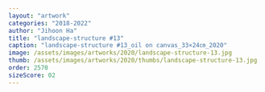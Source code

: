 ```yaml
---
layout: "artwork"
categories: "2018-2022"
author: "Jihoon Ha"
title: "landscape-structure #13"
caption: "landscape-structure #13_oil on canvas_33×24㎝_2020"
image: /assets/images/artworks/2020/landscape-structure-13.jpg
thumb: /assets/images/artworks/2020/thumbs/landscape-structure-13.jpg
order: 2570
sizeScore: 02
---
```

